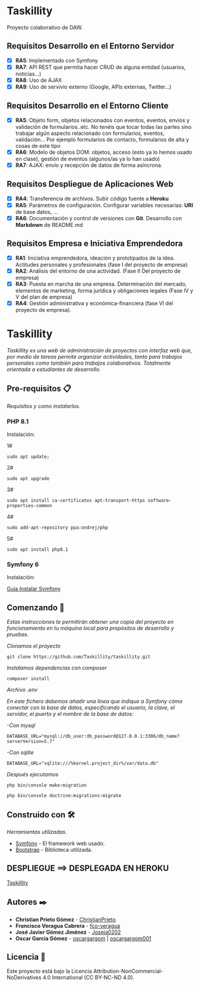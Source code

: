 # Taskillity
Proyecto colaborativo de DAW.

## Requisitos Desarrollo en el Entorno Servidor

- [X] __RA5__: Implementado con Symfony
- [X] __RA7__: API REST que permita hacer CRUD de alguna entidad (usuarios, noticias...)
- [X] __RA8__: Uso de AJAX
- [X] __RA9__: Uso de servivio externo (Google, APIs externas, Twitter...)

## Requisitos Desarrollo en el Entorno Cliente

- [X] __RA5__: Objeto form, objetos relacionados con eventos, eventos, envíos y validación de formularios..etc. No tenéis que tocar todas las partes sino trabajar algún aspecto relacionado con formularios, eventos, validación... Por ejemplo formularios de contacto, formularios de alta y cosas de este tipo 
- [X] __RA6__: Modelo de objetos DOM: objetos, acceso (esto ya lo hemos usado en clase), gestión de eventos (algunos/as ya lo han usado)
- [X] __RA7__: AJAX: envío y recepción de datos de forma asíncrona.

## Requisitos Despliegue de Aplicaciones Web

- [X] __RA4__: Transferencia de archivos. Subir código fuente a __Heroku__
- [X] __RA5__: Parámetros de configuración. Configurar variables necesarias: __URI__ de base datos, ...
- [X] __RA6__: Documentación y control de versiones con __Git__. Desarrollo con __Markdown__ de README.md 

## Requisitos Empresa e Iniciativa Emprendedora

- [X] __RA1__: Iniciativa emprendedora, ideación y  prototipados de la idea. Actitudes personales y profesionales (fase I del proyecto de empresa)
- [X] __RA2__: Análisis del entorno de una actividad. (Fase II Del proyecto de empresa)
- [X] __RA3__: Puesta en marcha de una empresa. Determinación del mercado, elementos de marketing, forma jurídica y obligaciones legales (Fase lV y V del plan de empresa) 
- [X] __RA4__: Gestión administrativa y económica-financiera (fase VI del proyecto de empresa). 

# Taskillity

_Taskillity es una web de administración de proyectos con interfaz web que, por medio de tareas permite organizar actividades, tanto para trabajos personales como también para trabajos colaborativos. Totalmente orientada a estudiantes de desarrollo._

## Pre-requisitos 📋

_Requisitos y como instalarlos._

### PHP 8.1
Instalación:

1#
```
sudo apt update; 
```
2#
```
sudo apt upgrade
```
3#
```
sudo apt install ca-certificates apt-transport-https software-properties-common
```
4#
```
sudo add-apt-repository ppa:ondrej/php
```
5#
```
sudo apt install php8.1
```

### Symfony 6

Instalación:

[Guía Instalar Symfony](https://www.osradar.com/install-symfony-ubuntu-20-04/)


## Comenzando 🚀

_Estas instrucciones te permitirán obtener una copia del proyecto en funcionamiento en tu máquina local para propósitos de desarrollo y pruebas._

_Clonamos el proyecto_
```
git clone https://github.com/Taskillity/taskillity.git
```

_Instalamos dependencias con composer_
```
composer install
```
_Archivo .env_

_En este fichero debemos añadir una línea que indique a Symfony cómo conectar con la base de datos, especificando el usuario, la clave, el servidor, el puerto y el nombre de la base de datos:_

_-Con mysql_
```
DATABASE_URL="mysql://db_user:db_password@127.0.0.1:3306/db_name?serverVersion=5.7"
```

_-Con sqlite_
```
DATABASE_URL="sqlite:///%kernel.project_dir%/var/data.db"
```


_Después ejecutamos_
```
php bin/console make:migration
```

```
php bin/console doctrine:migrations:migrate
```

## Construido con 🛠️

_Herramientas utilizadas._

* [Symfony](https://symfony.com/) - El framework web usado.
* [Bootstrap](https://getbootstrap.com/) - Biblioteca utilizada.

## DESPLIEGUE ==> DESPLEGADA EN HEROKU
[Taskillity](http://taskillity.herokuapp.com)

## Autores ✒️

* **Christian Prieto Gómez** - [ChristianPrieto](https://github.com/ChristianPrieto)
* **Francisco Veragua Cabrera** - [fco-veragua](https://github.com/fco-veragua)
* **José Javier Gómez Jiménez** - [Joseja0202](https://github.com/Joseja0202)
* **Oscar García Gómez** - [oscargargom](https://github.com/oscargargom)  | [oscargargom001](https://github.com/oscargargom001)



## Licencia 📄

Este proyecto está bajo la Licencia Attribution-NonCommercial-NoDerivatives 4.0 International (CC BY-NC-ND 4.0).
